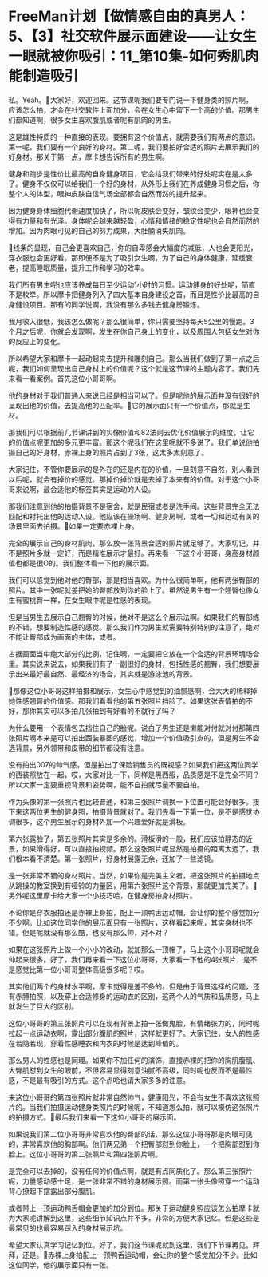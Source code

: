 # FreeMan计划【做情感自由的真男人：5、【3】社交软件展示面建设——让女生一眼就被你吸引：11_第10集-如何秀肌肉能制造吸引

私。Yeah。🎼大家好，欢迎回来。这节课呢我们要专门说一下健身类的照片啊，应该怎么拍，才会在社交软件上面加分，会在女生心中留下一个高的价值。那男生们都知道啊，很多女生喜欢腹肌或者呢有肌肉的男生。

这是雄性特质的一种直接的表现。要拥有这个价值点，就需要我们有两点的意识。第一呢，我们要有一个良好的身材。第二呢，我们要拍好合适的照片去展示我们的好身材。那关于第一点，摩卡想告诉所有的男生啊。

健身和跑步是性价比最高的自身健身项目，它会给我们带来的好处呢实在是太多了。健身不仅仅可以给我们一个好的身材，从外形上我们在养成健身习惯之后，你整个人的体型，眼神皮肤自信气场全部都会自然而然的提升起来。

因为健身身体细胞代谢速度加快了，所以呢皮肤会变好，皱纹会变少，眼神也会变得有力量和有光泽。身体呢会越来越轻盈，心情和情绪的稳定性呢也会自然而然的增加。因为肉眼可见的自己的努力成果，大肚腩消失肌肉。

🎼线条的显现，自己会更喜欢自己，你的自卑感会大幅度的减低，人也会更阳光，穿衣服也会更好看。那即便不是为了吸引女生啊，为了自己的身体健康，延缓衰老，提高睡眠质量，提升工作和学习的效率。

我们所有男生呢也应该养成每日至少运动1小时的习惯。运动健身的好处呢，简直不是枚举。所以摩卡把健身列入了四大基本自身建设之首，而且是性价比最高的自身健设项目。那有的同学说啊，我没有那么多钱去健身房锻炼。

我月收入很低，我该怎么做呢？那么很简单，你只需要坚持每天5公里的慢跑。3个月之后呢，你就会发现啊，发生在你自己身上的变化，以及周围人包括女生对你的反应上的变化。

所以希望大家和摩卡一起动起来去提升和雕刻自己。那么当我们做到了第一点之后呢，我们如何呈现出自己身材上的价值呢？这个就是这节课的主题内容了。我们先来看一看案例。首先这位小哥哥啊。

他的身材对于我们普通人来说已经是相当可以了。但是呢他的展示面并没有很好的呈现出他的价值，去提高他的匹配率。🎼它的展示面只有一个价值点，那就是生材。

那我们可以根据前几节课讲到的实像价值和82法则去优化价值展示的维度，让它的价值点呢更加的多元更丰富。那这个呢我们在这里呢就不多说了。我们单说他拍摄自己的好身材，赤裸上身的照片占到了3张，这太多太刻意了。

大家记住，不管你要展示的是外在的还是内在的价值，一旦刻意不自然，别人看到以后呢，就会有掉价的感觉。那掉价掉价就是去掉了本来有的价值。对于这个小哥哥来说啊，最合适他的标签其实是运动的人设。

那我们注意到他的拍摄背景不是宿舍，就是民宿或者是洗手间。这些背景完全无法匹配和衬托出他的运动人设。他应该在操场啊、健身房啊，或者一切和运动有关的场景里面去拍摄。🎼如果一定要赤裸上身。

完全的展示自己的身材肌肉，那么放一张背景合适的照片就足够了。大家切记，并不是照片多就一定好，而是精准展示才最好。再来看一下这个小哥哥，身高身材颜值也都是很O的。我们整体看一下他的展示面。

我们可以感觉到他对他的臀部，那是相当喜欢。为什么很简单啊，他有两张臀部的照片。其中一张呢就差把她的臀部放到你的脸上了。虽然说男生有一个翘臀也像女生有蜜桃臀一样，在女生眼中呢是性感的表现。

但是当男生去展示自己翘臀的时候，绝对不是这么个展示法啊。如果我们的臀部练的不错，想要制造性感的感觉。那么我们作为男生就需要特别特别的注意了，绝对不能让臀部成为画面的主体，或者。

占据画面当中绝大部分的比例，记住啊，一定要把它放在一个合适的背景环境场合里。其实说来说去，如果我们有了一副很好的身材，包括性感的翘臀，我们想要展示出来最好最自然、最经济的场合，其实就是游泳池的背景。

🎼那像这位小哥哥这样拍摄和展示，女生心中感觉到的油腻感啊，会大大的稀释掉她性感翘臀的价值感。那我们看看他的第五张照片挡脸了。如果这张表情拍的不好，那你其实可以多拍几张拍到有好看的不就行了吗？

为什么要用一个表情包去挡住自己的脸呢。说白了男生还是懒能对付就对付那第四张照片啊本来是可以拍出西装暴图的感觉，增加一个价值吸引点的，但是男生不会选背景，另外领带和皮带的细节都没有注意。

没有拍出007的帅气感，但是拍出了保险销售员的既视感？如果我们把这两位同学的西装照放在一起，哎，大家对比一下，同样是黑西服，品质感是不是完全不同？所以大家一定要重视背景和姿势啊，能不自拍就尽量不要自拍。

作为头像的第一张照片也比较普通，和第三张照片调换一下位置可能会好很多。接下来这两位男生的健身照，拍摄背景就对了。我们先看一下第一位，是不是感觉协调很多，这个男生展示的身材外加一个兴趣爱好就是滑板。

第六张露脸了，第五张照片其实是多余的。滑板滑的一般，我们应该拍静态的近景，如果滑得好，可以直接拍视频。那么这张照片呢显然是拍摄的距离太远了，我们根本看不清楚。第一张照片，好身材展露无余，还加了一些滤镜。

是一张非常不错的身材照片。当然，如果你是完美主义者，把这张照片的拍摄地点从跳操的教室换到有哑铃的力量区，用第六张照片这个背景，那就更加完美了。🎼另外呢这里摩卡给大家一个小技巧哈，在健身房拍身材照片。

不论你是穿衣服拍还是赤裸上身拍，配上一顶鸭舌运动帽，会让你的整个感觉加分不少啊。比如这位同学他的展示面只有一张照片，这样看起来呢，其实身材也不错。但是呢就没有那么酷，也没有那么帅，对不对？

如果在这张照片上做一个小小的改动，就加那么一顶帽子，马上这个小哥哥呢就会帅起来很多。好了，我们再来看一下这位小哥哥，大家看一下他的4张照片，是不是感觉比第一位小哥哥整体高级很多呢？哎。

其实他们两个的身材水平啊，摩卡觉得是差不多的。但是由于背景选择的问题，还有赤膊拍照，以及穿上合适修身的运动衣的区别，这两个人的气质和品质感，马上就发生了巨大的区别。

这位小哥哥的第三张照片可以在现有背景上拍一张做鬼脸，有情绪张力的，同时呢拉起一点运动衣啊，露出部分腹肌的照片，这样就更好了。大家记住，女人的性感在若隐若现，穿着性感睡衣和内衣的时候是达到峰值的。

那么男人的性感也是同理。如果你不加任何的演饰，直接赤裸的把你的胸肌腹肌、大臀肌怼到女生的眼前，不但容易显得刻意油腻不高级，同时呢也反而不是最性感，不是最有吸引的方式。这个点哈也请大家多多的注意。

来这位小哥哥的第四张照片就非常自然帅气，健康阳光，不会有女生不喜欢这张照片的。当我们拍摄运动健身类照片的时候呢，不知道怎么拍，就可以模仿这张照片的拍摄方式。🎼最后我们来看一下这位小哥哥的展示面。

如果说我们第二位小哥哥非常喜欢他的臀部的话，那么这位小哥哥那是肉眼可见的，非常喜欢他的胸部啊。他们两兄弟一个把臀部怼到你脸上，一个把胸部怼到你脸上。这位小哥哥的第二张照片和第四张照片啊。

是完全可以去掉的，没有任何的价值点啊，就是有点同质化了。那么第三张照片呢，力量感动感十足，是一张非常不错的身材展示照。而第一张头像照穿一个运动背心撩起下摆露出部分腹肌。

或者带上一顶运动鸭舌帽会更加的加分到位。那关于运动健身照应该怎么拍摩卡就为大家呢讲解到这里，这些细节知识点并不多，非常的方便大家记忆。但是这些是最常见的也最容易踩入的身材展示坑。

希望大家认真学习记忆到位。好了，我们这节课呢就到这里，我们下节课再见。拜拜，还是。🎼赤裸上身拍配上一顶鸭舌运动帽，会让你的整个感觉加分不少。比如这位同学，他的展示面只有一张。

